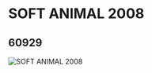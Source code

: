 # SOFT ANIMAL 2008
## 60929
![SOFT ANIMAL 2008](https://lc-www-live-s.legocdn.com/media/bricks/5/2/4518505.jpg)